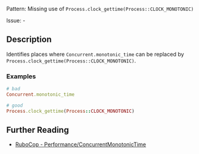 Pattern: Missing use of `Process.clock_gettime(Process::CLOCK_MONOTONIC)`

Issue: -

## Description

Identifies places where `Concurrent.monotonic_time` can be replaced by `Process.clock_gettime(Process::CLOCK_MONOTONIC)`.

### Examples

```ruby
# bad
Concurrent.monotonic_time

# good
Process.clock_gettime(Process::CLOCK_MONOTONIC)
```

## Further Reading

* [RuboCop - Performance/ConcurrentMonotonicTime](https://docs.rubocop.org/rubocop-performance/cops_performance.html#performanceconcurrentmonotonictime)

